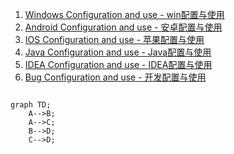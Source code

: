 1. [Windows Configuration and use - win配置与使用](win_config.md)
2. [Android Configuration and use - 安卓配置与使用](android_config.md)
3. [IOS Configuration and use - 苹果配置与使用](ios_config.md)
4. [Java Configuration and use - Java配置与使用](java_config.md)
5. [IDEA Configuration and use - IDEA配置与使用](idea_config.md)
6. [Bug Configuration and use - 开发配置与使用](bug_config.md)



<script src="https://unpkg.com/mermaid@8.14.0/dist/mermaid.min.js"></script>
<script> mermaid.initialize({logLevel: "error",securityLevel: "loose",theme: (window.matchMedia && window.matchMedia("(prefers-color-scheme: dark)").matches)?"dark" :"default"})</script>

<!-- htmlmin:ignore -->
<pre class="mermaid">
<code>
graph TD;
    A--&gt;B;
    A--&gt;C;
    B--&gt;D;
    C--&gt;D;
    </code></pre>
<!-- htmlmin:ignore -->